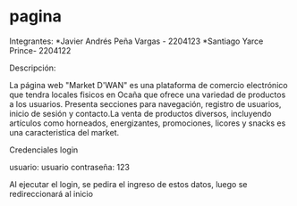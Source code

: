 # pagina

Integrantes:
*Javier Andrés Peña Vargas - 2204123
*Santiago Yarce Prince- 2204122

Descripción:


La página web "Market D'WAN" es una plataforma de comercio electrónico que tendra locales fisicos en Ocaña que ofrece una variedad de productos a los usuarios. Presenta secciones para navegación, registro de usuarios, inicio de sesión y contacto.La venta de productos diversos, incluyendo artículos como horneados, energizantes, promociones, licores y snacks es una caracteristica del market. 

Credenciales login

usuario: usuario
contraseña: 123

Al ejecutar el login, se pedira el ingreso de estos datos, luego se redireccionará al inicio

